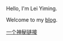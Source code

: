 Hello, I'm Lei Yiming.

Welcome to my [blog](https://lymhhhh.github.io/).


[一个神秘链接](https://github.com/leiyiming-study/StudyRecord)
